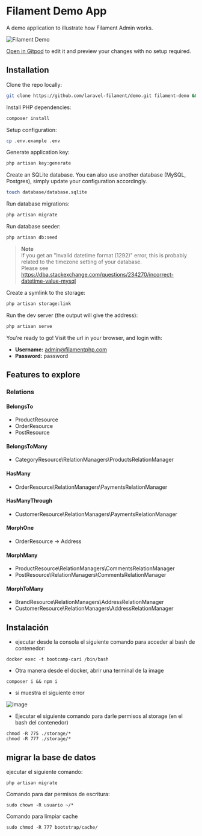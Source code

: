 # Filament Demo App

A demo application to illustrate how Filament Admin works.

![Filament Demo](https://github.com/filamentphp/demo/assets/171715/899161a9-3c85-4dc9-9599-13928d3a4412)

[Open in Gitpod](https://gitpod.io/#https://github.com/filamentphp/demo) to edit it and preview your changes with no setup required.

## Installation

Clone the repo locally:

```sh
git clone https://github.com/laravel-filament/demo.git filament-demo && cd filament-demo
```

Install PHP dependencies:

```sh
composer install
```

Setup configuration:

```sh
cp .env.example .env
```

Generate application key:

```sh
php artisan key:generate
```

Create an SQLite database. You can also use another database (MySQL, Postgres), simply update your configuration accordingly.

```sh
touch database/database.sqlite
```

Run database migrations:

```sh
php artisan migrate
```

Run database seeder:

```sh
php artisan db:seed
```

> **Note**  
> If you get an "Invalid datetime format (1292)" error, this is probably related to the timezone setting of your database.  
> Please see https://dba.stackexchange.com/questions/234270/incorrect-datetime-value-mysql


Create a symlink to the storage:

```sh
php artisan storage:link
```

Run the dev server (the output will give the address):

```sh
php artisan serve
```

You're ready to go! Visit the url in your browser, and login with:

-   **Username:** admin@filamentphp.com
-   **Password:** password

## Features to explore

### Relations

#### BelongsTo
- ProductResource
- OrderResource
- PostResource

#### BelongsToMany
- CategoryResource\RelationManagers\ProductsRelationManager

#### HasMany
- OrderResource\RelationManagers\PaymentsRelationManager

#### HasManyThrough
- CustomerResource\RelationManagers\PaymentsRelationManager

#### MorphOne
- OrderResource -> Address

#### MorphMany
- ProductResource\RelationManagers\CommentsRelationManager
- PostResource\RelationManagers\CommentsRelationManager

#### MorphToMany
- BrandResource\RelationManagers\AddressRelationManager
- CustomerResource\RelationManagers\AddressRelationManager




## Instalación
- ejecutar desde la consola el siguiente comando para acceder al bash de contenedor:
```
docker exec -t bootcamp-cari /bin/bash
```
- Otra manera desde el docker, abrir una terminal de la image
```
composer i && npm i
```

- si muestra el siguiente error
  
![image](https://github.com/elmergustavo/bootcamp-cari/assets/42653934/25fcd790-c5f2-48cb-b95b-76ec084c600a)

- Ejecutar el siguiente comando para darle permisos al storage (en el bash del contenedor)
  
```
chmod -R 775 ./storage/*
chmod -R 777 ./storage/*
```

## migrar la base de datos
ejecutar el siguiente comando:
```
php artisan migrate
```

Comando para dar permisos de escritura:
```
sudo chown -R usuario ~/*
```

Comando para limpiar cache
```
sudo chmod -R 777 bootstrap/cache/
```
